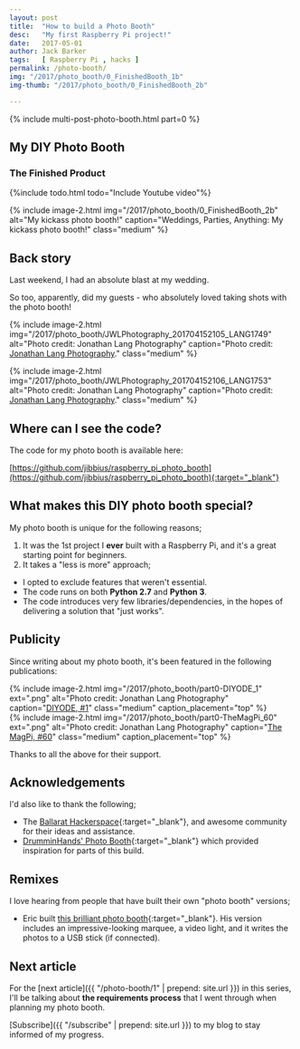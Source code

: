 ```yaml
---
layout: post
title:  "How to build a Photo Booth"
desc:   "My first Raspberry Pi project!"
date:   2017-05-01
author: Jack Barker
tags:   [ Raspberry Pi , hacks ]
permalink: /photo-booth/
img: "/2017/photo_booth/0_FinishedBooth_1b"
img-thumb: "/2017/photo_booth/0_FinishedBooth_2b"

---
```


{% include multi-post-photo-booth.html part=0 %}

## My DIY Photo Booth
### The Finished Product

{%include todo.html todo="Include Youtube video"%}

{% include image-2.html img="/2017/photo_booth/0_FinishedBooth_2b" alt="My kickass photo booth!" caption="Weddings, Parties, Anything: My kickass photo booth!" class="medium" %}

## Back story
Last weekend, I had an absolute blast at my wedding.

So too, apparently, did my guests - who absolutely loved taking shots with the photo booth!

{% include image-2.html img="/2017/photo_booth/JWLPhotography_201704152105_LANG1749" alt="Photo credit: Jonathan Lang Photography" caption="Photo credit: <a href='http://jonathanlangphotography.com.au/' target='_blank'>Jonathan Lang Photography</a>." class="medium" %}

{% include image-2.html img="/2017/photo_booth/JWLPhotography_201704152106_LANG1753" alt="Photo credit: Jonathan Lang Photography" caption="Photo credit: <a href='http://jonathanlangphotography.com.au/' target='_blank'>Jonathan Lang Photography</a>." class="medium" %}


## Where can I see the code?
The code for my photo booth is available here: 

[https://github.com/jibbius/raspberry_pi_photo_booth](https://github.com/jibbius/raspberry_pi_photo_booth){:target="_blank"}

## What makes **this** DIY photo booth special?
My photo booth is unique for the following reasons;
    
1. It was the 1st project I **ever** built with a Raspberry Pi, and it's a great starting point for beginners.
1. It takes a "less is more" approach;
 - I opted to exclude features that weren't essential. 
 - The code runs on both **Python 2.7** and **Python 3**.
 - The code introduces very few libraries/dependencies, in the hopes of delivering a solution that "just works".

## Publicity
Since writing about my photo booth, it's been featured in the following publications:
<div class="row">
<div class="column">
{% include image-2.html img="/2017/photo_booth/part0-DIYODE_1" ext=".png" alt="Photo credit: Jonathan Lang Photography" caption="<a href='https://diyodemag.com/features/pi_booth/' target='_blank'>DIYODE, #1</a>" class="medium" caption_placement="top" %}
</div>
<div class="column" markdown="1">
{% include image-2.html img="/2017/photo_booth/part0-TheMagPi_60" ext=".png" alt="Photo credit: Jonathan Lang Photography" caption="<a href='https://www.raspberrypi.org/magpi-issues/MagPi60.pdf#page=30' target='_blank'>The MagPi, #60</a>" class="medium" caption_placement="top" %}
</div>
</div>

Thanks to all the above for their support.

## Acknowledgements
I'd also like to thank the following;
- The [Ballarat Hackerspace](https://ballarathackerspace.org.au/){:target="_blank"}, and awesome community for their ideas and assistance.
- [DrumminHands' Photo Booth](http://www.drumminhands.com/2014/06/15/raspberry-pi-photo-booth/){:target="_blank"} which provided inspiration for parts of this build.

## Remixes
I love hearing from people that have built their own "photo booth" versions;
- Eric built [this brilliant photo booth](https://youtu.be/pOE7_-OhYhQ){:target="_blank"}. His version includes an impressive-looking marquee, a video light, and it writes the photos to a USB stick (if connected).
 

## Next article
For the [next article]({{ "/photo-booth/1" | prepend: site.url }}) in this series, I'll be talking about <strong>the requirements process</strong> that I went through when planning my photo booth.

[Subscribe]({{ "/subscribe" | prepend: site.url }}) to my blog to stay informed of my progress.
